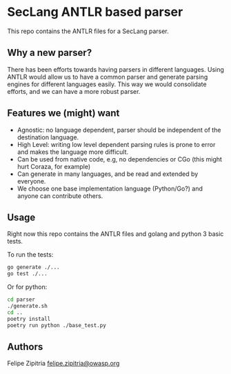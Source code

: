 # SecLang ANTLR based parser

This repo contains the ANTLR files for a SecLang parser.

## Why a new parser?

There has been efforts towards having parsers in different languages. Using ANTLR would allow us to have a common parser and generate parsing engines for different languages easily. 
This way we would consolidate efforts, and we can have a more robust parser.

## Features we (might) want

- Agnostic: no language dependent, parser should be independent of the destination language.
- High Level: writing low level dependent parsing rules is prone to error and makes the language more difficult.
- Can be used from native code, e.g, no dependencies or CGo (this might hurt Coraza, for example)
- Can generate in many languages, and be read and extended by everyone.
- We choose one base implementation language (Python/Go?) and anyone can contribute others.

## Usage

Right now this repo contains the ANTLR files and golang and python 3 basic tests.

To run the tests:

```bash
go generate ./...
go test ./...
```

Or for python:
```bash
cd parser
./generate.sh
cd ..
poetry install
poetry run python ./base_test.py
```

## Authors

Felipe Zipitria <felipe.zipitria@owasp.org>
